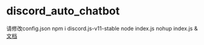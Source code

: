 # discord_auto_chatbot
请修改config.json
npm i discord.js-v11-stable
node index.js
nohup index.js &
[文档](https://mirror.xyz/0x3Fe18E6CbE4138A92157962fB478129f5F30B780/6zNqaF4YnqEWGNNSIAI4ltCGaL1__KlhqUQdvonlXCg)
